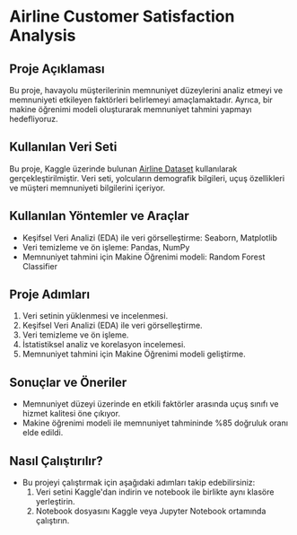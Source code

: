 
# Airline Customer Satisfaction Analysis

## Proje Açıklaması
Bu proje, havayolu müşterilerinin memnuniyet düzeylerini analiz etmeyi ve memnuniyeti etkileyen faktörleri belirlemeyi amaçlamaktadır. 
Ayrıca, bir makine öğrenimi modeli oluşturarak memnuniyet tahmini yapmayı hedefliyoruz.

## Kullanılan Veri Seti
Bu proje, Kaggle üzerinde bulunan [Airline Dataset](https://www.kaggle.com/datasets/iamsouravbanerjee/airline-dataset/data) kullanılarak gerçekleştirilmiştir. 
Veri seti, yolcuların demografik bilgileri, uçuş özellikleri ve müşteri memnuniyeti bilgilerini içeriyor.

## Kullanılan Yöntemler ve Araçlar
- Keşifsel Veri Analizi (EDA) ile veri görselleştirme: Seaborn, Matplotlib
- Veri temizleme ve ön işleme: Pandas, NumPy
- Memnuniyet tahmini için Makine Öğrenimi modeli: Random Forest Classifier

## Proje Adımları
1. Veri setinin yüklenmesi ve incelenmesi.
2. Keşifsel Veri Analizi (EDA) ile veri görselleştirme.
3. Veri temizleme ve ön işleme.
4. İstatistiksel analiz ve korelasyon incelemesi.
5. Memnuniyet tahmini için Makine Öğrenimi modeli geliştirme.

## Sonuçlar ve Öneriler
- Memnuniyet düzeyi üzerinde en etkili faktörler arasında uçuş sınıfı ve hizmet kalitesi öne çıkıyor.
- Makine öğrenimi modeli ile memnuniyet tahmininde %85 doğruluk oranı elde edildi.

## Nasıl Çalıştırılır?
- Bu projeyi çalıştırmak için aşağıdaki adımları takip edebilirsiniz:
  1. Veri setini Kaggle'dan indirin ve notebook ile birlikte aynı klasöre yerleştirin.
  2. Notebook dosyasını Kaggle veya Jupyter Notebook ortamında çalıştırın.
